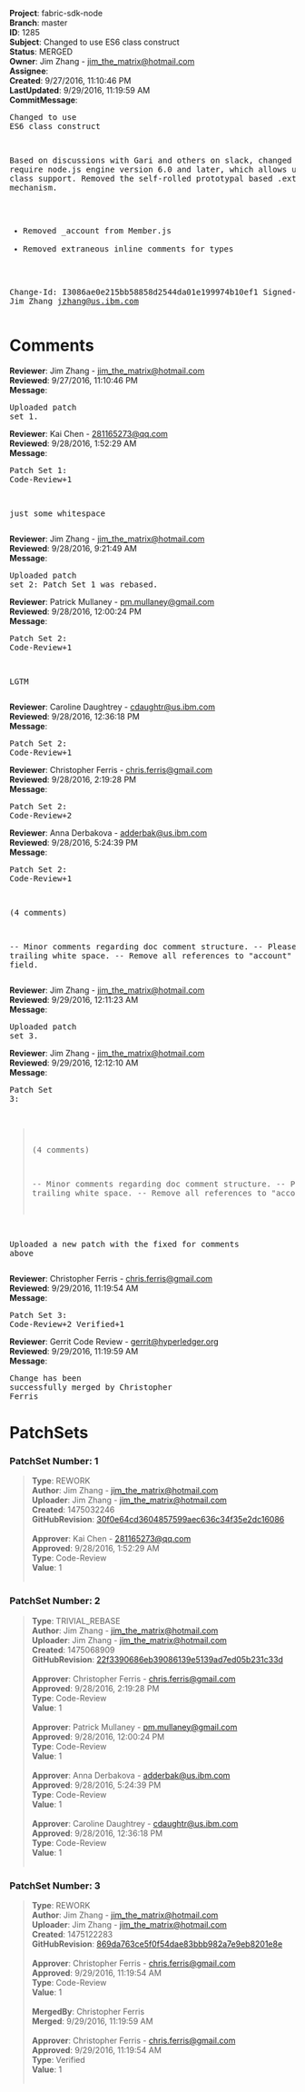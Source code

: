 <strong>Project</strong>: fabric-sdk-node<br><strong>Branch</strong>: master<br><strong>ID</strong>: 1285<br><strong>Subject</strong>: Changed to use ES6 class construct<br><strong>Status</strong>: MERGED<br><strong>Owner</strong>: Jim Zhang - jim_the_matrix@hotmail.com<br><strong>Assignee</strong>:<br><strong>Created</strong>: 9/27/2016, 11:10:46 PM<br><strong>LastUpdated</strong>: 9/29/2016, 11:19:59 AM<br><strong>CommitMessage</strong>:<br><pre>Changed to use ES6 class construct

Based on discussions with Gari and others on slack, changed to
require node.js engine version 6.0 and later, which allows us
to use ES6 class support. Removed the self-rolled prototypal
based .extend() mechanism.

- Removed _account from Member.js
- Removed extraneous inline comments for types

Change-Id: I3086ae0e215bb58858d2544da01e199974b10ef1
Signed-off-by: Jim Zhang <jzhang@us.ibm.com>
</pre><h1>Comments</h1><strong>Reviewer</strong>: Jim Zhang - jim_the_matrix@hotmail.com<br><strong>Reviewed</strong>: 9/27/2016, 11:10:46 PM<br><strong>Message</strong>: <pre>Uploaded patch set 1.</pre><strong>Reviewer</strong>: Kai Chen - 281165273@qq.com<br><strong>Reviewed</strong>: 9/28/2016, 1:52:29 AM<br><strong>Message</strong>: <pre>Patch Set 1: Code-Review+1

just some whitespace</pre><strong>Reviewer</strong>: Jim Zhang - jim_the_matrix@hotmail.com<br><strong>Reviewed</strong>: 9/28/2016, 9:21:49 AM<br><strong>Message</strong>: <pre>Uploaded patch set 2: Patch Set 1 was rebased.</pre><strong>Reviewer</strong>: Patrick Mullaney - pm.mullaney@gmail.com<br><strong>Reviewed</strong>: 9/28/2016, 12:00:24 PM<br><strong>Message</strong>: <pre>Patch Set 2: Code-Review+1

LGTM</pre><strong>Reviewer</strong>: Caroline Daughtrey - cdaughtr@us.ibm.com<br><strong>Reviewed</strong>: 9/28/2016, 12:36:18 PM<br><strong>Message</strong>: <pre>Patch Set 2: Code-Review+1</pre><strong>Reviewer</strong>: Christopher Ferris - chris.ferris@gmail.com<br><strong>Reviewed</strong>: 9/28/2016, 2:19:28 PM<br><strong>Message</strong>: <pre>Patch Set 2: Code-Review+2</pre><strong>Reviewer</strong>: Anna Derbakova - adderbak@us.ibm.com<br><strong>Reviewed</strong>: 9/28/2016, 5:24:39 PM<br><strong>Message</strong>: <pre>Patch Set 2: Code-Review+1

(4 comments)

-- Minor comments regarding doc comment structure.
-- Please remove trailing white space.
-- Remove all references to "account" field.</pre><strong>Reviewer</strong>: Jim Zhang - jim_the_matrix@hotmail.com<br><strong>Reviewed</strong>: 9/29/2016, 12:11:23 AM<br><strong>Message</strong>: <pre>Uploaded patch set 3.</pre><strong>Reviewer</strong>: Jim Zhang - jim_the_matrix@hotmail.com<br><strong>Reviewed</strong>: 9/29/2016, 12:12:10 AM<br><strong>Message</strong>: <pre>Patch Set 3:

> (4 comments)
 > 
 > -- Minor comments regarding doc comment structure.
 > -- Please remove trailing white space.
 > -- Remove all references to "account" field.

Uploaded a new patch with the fixed for comments above</pre><strong>Reviewer</strong>: Christopher Ferris - chris.ferris@gmail.com<br><strong>Reviewed</strong>: 9/29/2016, 11:19:54 AM<br><strong>Message</strong>: <pre>Patch Set 3: Code-Review+2 Verified+1</pre><strong>Reviewer</strong>: Gerrit Code Review - gerrit@hyperledger.org<br><strong>Reviewed</strong>: 9/29/2016, 11:19:59 AM<br><strong>Message</strong>: <pre>Change has been successfully merged by Christopher Ferris</pre><h1>PatchSets</h1><h3>PatchSet Number: 1</h3><blockquote><strong>Type</strong>: REWORK<br><strong>Author</strong>: Jim Zhang - jim_the_matrix@hotmail.com<br><strong>Uploader</strong>: Jim Zhang - jim_the_matrix@hotmail.com<br><strong>Created</strong>: 1475032246<br><strong>GitHubRevision</strong>: [30f0e64cd3604857599aec636c34f35e2dc16086](https://github.com/hyperledger/fabric-sdk-node/commit/30f0e64cd3604857599aec636c34f35e2dc16086)<br><br><strong>Approver</strong>: Kai Chen - 281165273@qq.com<br><strong>Approved</strong>: 9/28/2016, 1:52:29 AM<br><strong>Type</strong>: Code-Review<br><strong>Value</strong>: 1<br><br></blockquote><h3>PatchSet Number: 2</h3><blockquote><strong>Type</strong>: TRIVIAL_REBASE<br><strong>Author</strong>: Jim Zhang - jim_the_matrix@hotmail.com<br><strong>Uploader</strong>: Jim Zhang - jim_the_matrix@hotmail.com<br><strong>Created</strong>: 1475068909<br><strong>GitHubRevision</strong>: [22f3390686eb39086139e5139ad7ed05b231c33d](https://github.com/hyperledger/fabric-sdk-node/commit/22f3390686eb39086139e5139ad7ed05b231c33d)<br><br><strong>Approver</strong>: Christopher Ferris - chris.ferris@gmail.com<br><strong>Approved</strong>: 9/28/2016, 2:19:28 PM<br><strong>Type</strong>: Code-Review<br><strong>Value</strong>: 1<br><br><strong>Approver</strong>: Patrick Mullaney - pm.mullaney@gmail.com<br><strong>Approved</strong>: 9/28/2016, 12:00:24 PM<br><strong>Type</strong>: Code-Review<br><strong>Value</strong>: 1<br><br><strong>Approver</strong>: Anna Derbakova - adderbak@us.ibm.com<br><strong>Approved</strong>: 9/28/2016, 5:24:39 PM<br><strong>Type</strong>: Code-Review<br><strong>Value</strong>: 1<br><br><strong>Approver</strong>: Caroline Daughtrey - cdaughtr@us.ibm.com<br><strong>Approved</strong>: 9/28/2016, 12:36:18 PM<br><strong>Type</strong>: Code-Review<br><strong>Value</strong>: 1<br><br></blockquote><h3>PatchSet Number: 3</h3><blockquote><strong>Type</strong>: REWORK<br><strong>Author</strong>: Jim Zhang - jim_the_matrix@hotmail.com<br><strong>Uploader</strong>: Jim Zhang - jim_the_matrix@hotmail.com<br><strong>Created</strong>: 1475122283<br><strong>GitHubRevision</strong>: [869da763ce5f0f54dae83bbb982a7e9eb8201e8e](https://github.com/hyperledger/fabric-sdk-node/commit/869da763ce5f0f54dae83bbb982a7e9eb8201e8e)<br><br><strong>Approver</strong>: Christopher Ferris - chris.ferris@gmail.com<br><strong>Approved</strong>: 9/29/2016, 11:19:54 AM<br><strong>Type</strong>: Code-Review<br><strong>Value</strong>: 1<br><br><strong>MergedBy</strong>: Christopher Ferris<br><strong>Merged</strong>: 9/29/2016, 11:19:59 AM<br><br><strong>Approver</strong>: Christopher Ferris - chris.ferris@gmail.com<br><strong>Approved</strong>: 9/29/2016, 11:19:54 AM<br><strong>Type</strong>: Verified<br><strong>Value</strong>: 1<br><br></blockquote>